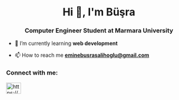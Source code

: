 <h1 align="center">Hi 👋, I'm Büşra</h1>
<h3 align="center">Computer Engineer Student at Marmara University</h3>

- 🌱 I’m currently learning **web development**

- 📫 How to reach me **eminebusrasalihoglu@gmail.com**

<h3 align="left">Connect with me:</h3>
<p align="left">
<a href="https:https://www.linkedin.com/in/emine-b%C3%BC%C5%9Fra-saliho%C4%9Flu-132511196/" target="blank"><img align="center" src="https://raw.githubusercontent.com/rahuldkjain/github-profile-readme-generator/master/src/images/icons/Social/linked-in-alt.svg" alt="https://www.linkedin.com/in/emine-b%c3%bc%c5%9fra-saliho%c4%9flu-132511196/" height="30" width="40" /></a>
</p>

